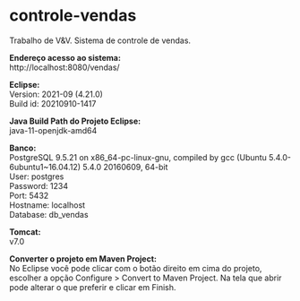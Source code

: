 # controle-vendas
  Trabalho de V&amp;V. Sistema de controle de vendas.

<strong>Endereço acesso ao sistema:</strong> <br>
http://localhost:8080/vendas/

<strong>Eclipse:</strong> <br>
Version: 2021-09 (4.21.0) <br>
Build id: 20210910-1417 <br>

<strong>Java Build Path do Projeto Eclipse:</strong>  <br>
java-11-openjdk-amd64 <br>

<strong>Banco:</strong> <br>
PostgreSQL 9.5.21 on x86_64-pc-linux-gnu, compiled by gcc (Ubuntu 5.4.0-6ubuntu1~16.04.12) 5.4.0 20160609, 64-bit <br>
User: postgres <br>
Password: 1234 <br>
Port: 5432 <br>
Hostname: localhost <br>
Database: db_vendas <br>

<strong>Tomcat:</strong>  <br>
v7.0
 <br>

<strong>Converter o projeto em Maven Project:</strong>  <br>
No Eclipse você pode clicar com o botão direito em cima do projeto, escolher a opção Configure > Convert to Maven Project. Na tela que abrir pode alterar o que preferir e clicar em Finish.
